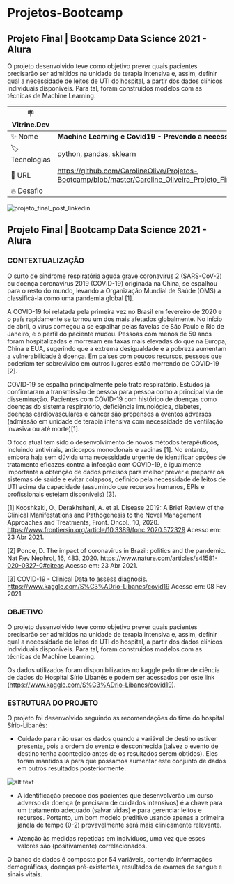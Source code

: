 # Projetos-Bootcamp
## Projeto Final | Bootcamp Data Science 2021 - Alura

O projeto desenvolvido teve como objetivo prever quais pacientes precisarão ser admitidos na unidade de terapia intensiva e, assim, definir qual a necessidade de leitos de UTI do hospital, a partir dos dados clínicos individuais disponíveis. Para tal, foram construidos modelos com as técnicas de Machine Learning.

| :placard: Vitrine.Dev |     |
| -------------  | --- |
| :sparkles: Nome        | **Machine Learning e Covid19 - Prevendo a necessidade de vagas em UTIs**
| :label: Tecnologias | python, pandas, sklearn
| :rocket: URL         | https://github.com/CarolineOlive/Projetos-Bootcamp/blob/master/Caroline_Oliveira_Projeto_Final_Bootcamp_Data_Science_2021.ipynb
| :fire: Desafio     | 

<!-- Inserir imagem com a #vitrinedev ao final do link -->
![projeto_final_post_linkedin](https://user-images.githubusercontent.com/73675930/190929248-d4940efe-99c7-4740-80dd-4ce7aee16020.png#vitrinedev)

## Projeto Final | Bootcamp Data Science 2021 - Alura

### CONTEXTUALIZAÇÃO

O surto de síndrome respiratória aguda grave coronavírus 2 (SARS-CoV-2) ou doença coronavírus 2019 (COVID-19) originada na China, se espalhou para o resto do mundo, levando a Organização Mundial de Saúde (OMS) a classificá-la como uma pandemia global [1].

A COVID-19 foi relatada pela primeira vez no Brasil em fevereiro de 2020 e o país rapidamente se tornou um dos mais afetados globalmente. No início de abril, o vírus começou a se espalhar pelas favelas de São Paulo e Rio de Janeiro, e o perfil do paciente mudou. Pessoas com menos de 50 anos foram hospitalizadas e morreram em taxas mais elevadas do que na Europa, China e EUA, sugerindo que a extrema desigualdade e a pobreza aumentam a vulnerabilidade à doença. Em países com poucos recursos, pessoas que poderiam ter sobrevivido em outros lugares estão morrendo de COVID-19 [2].

COVID-19 se espalha principalmente pelo trato respiratório. Estudos já confirmaram a transmissão de pessoa para pessoa como a principal via de disseminação. Pacientes com COVID-19 com histórico de doenças como doenças do sistema respiratório, deficiência imunológica, diabetes, doenças cardiovasculares e câncer são propensos a eventos adversos (admissão em unidade de terapia intensiva com necessidade de ventilação invasiva ou até morte)[1].

O foco atual tem sido o desenvolvimento de novos métodos terapêuticos, incluindo antivirais, anticorpos monoclonais e vacinas [1]. No entanto, embora haja sem dúvida uma necessidade urgente de identificar opções de tratamento eficazes contra a infecção com COVID-19, é igualmente importante a obtenção de dados precisos para melhor prever e preparar os sistemas de saúde e evitar colapsos, definido pela necessidade de leitos de UTI acima da capacidade (assumindo que recursos humanos, EPIs e profissionais estejam disponíveis) [3].

[1] Kooshkaki, O., Derakhshani, A. et al. Disease 2019: A Brief Review of the Clinical Manifestations and Pathogenesis to the Novel Management Approaches and Treatments, Front. Oncol., 10, 2020. https://www.frontiersin.org/article/10.3389/fonc.2020.572329 Acesso em: 23 Abr 2021.

[2] Ponce, D. The impact of coronavirus in Brazil: politics and the pandemic. Nat Rev Nephrol, 16, 483, 2020. https://www.nature.com/articles/s41581-020-0327-0#citeas Acesso em: 23 Abr 2021.

[3] COVID-19 - Clinical Data to assess diagnosis. https://www.kaggle.com/S%C3%ADrio-Libanes/covid19 Acesso em: 08 Fev 2021.

### OBJETIVO

O projeto desenvolvido teve como objetivo prever quais pacientes precisarão ser admitidos na unidade de terapia intensiva e, assim, definir qual a necessidade de leitos de UTI do hospital, a partir dos dados clínicos individuais disponíveis. Para tal, foram construidos modelos com as técnicas de Machine Learning.

Os dados utilizados foram disponibilizados no kaggle pelo time de ciência de dados do Hospital Sírio Libanês e podem ser acessados por este link (https://www.kaggle.com/S%C3%ADrio-Libanes/covid19).

### ESTRUTURA DO PROJETO

O projeto foi desenvolvido seguindo as recomendações do time do hospital Sírio-Libanês:

  * Cuidado para não usar os dados quando a variável de destino estiver presente, pois a ordem do evento é desconhecida (talvez o evento de destino tenha acontecido antes de os resultados serem obtidos). Eles foram mantidos lá para que possamos aumentar este conjunto de dados em outros resultados posteriormente.
  
![alt text](https://www.googleapis.com/download/storage/v1/b/kaggle-user-content/o/inbox%2F1591620%2Fb1bc424df771a4d2d3b3088606d083e6%2FTimeline%20Example%20Best.png?generation=1594740856017996&alt=media)

  * A identificação precoce dos pacientes que desenvolverão um curso adverso da doença (e precisam de cuidados intensivos) é a chave para um tratamento adequado (salvar vidas) e para gerenciar leitos e recursos. Portanto, um bom modelo preditivo usando apenas a primeira janela de tempo (0-2) provavelmente será mais clinicamente relevante.

  * Atenção às medidas repetidas em indivíduos, uma vez que esses valores são (positivamente) correlacionados.

O banco de dados é composto por 54 variáveis, contendo informações demográficas, doenças pré-existentes, resultados de exames de sangue e sinais vitais.
